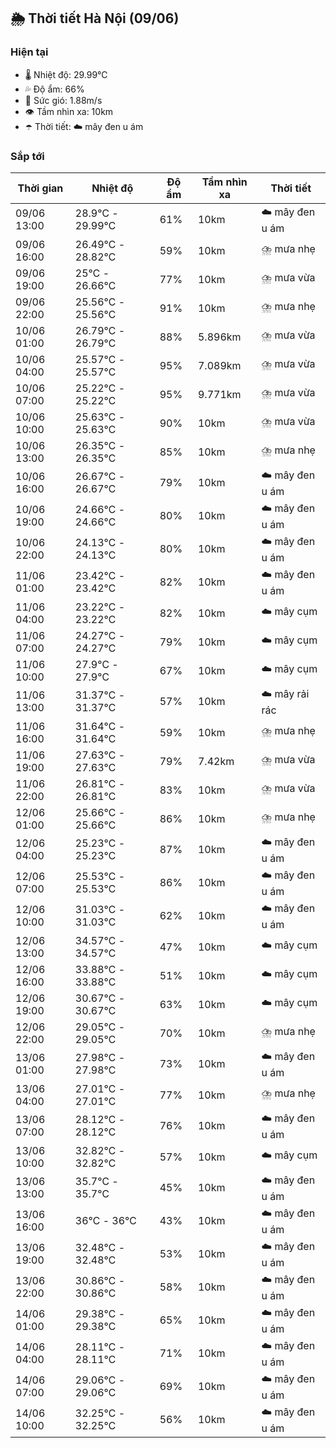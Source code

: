 ## 🌦️ Thời tiết Hà Nội (09/06)

### Hiện tại

- 🌡️ Nhiệt độ: 29.99℃
- 💦 Độ ẩm: 66%
- 💨 Sức gió: 1.88m/s
- 👁️ Tầm nhìn xa: 10km
- ☂️ Thời tiết: ☁️ mây đen u ám

### Sắp tới

| Thời gian | Nhiệt độ | Độ ẩm | Tầm nhìn xa | Thời tiết |
| --- | --- | --- | --- | --- |
| 09/06 13:00 | 28.9℃ - 29.99℃ | 61% | 10km | ☁️ mây đen u ám |
| 09/06 16:00 | 26.49℃ - 28.82℃ | 59% | 10km | ⛈️ mưa nhẹ |
| 09/06 19:00 | 25℃ - 26.66℃ | 77% | 10km | ⛈️ mưa vừa |
| 09/06 22:00 | 25.56℃ - 25.56℃ | 91% | 10km | ⛈️ mưa nhẹ |
| 10/06 01:00 | 26.79℃ - 26.79℃ | 88% | 5.896km | ⛈️ mưa vừa |
| 10/06 04:00 | 25.57℃ - 25.57℃ | 95% | 7.089km | ⛈️ mưa vừa |
| 10/06 07:00 | 25.22℃ - 25.22℃ | 95% | 9.771km | ⛈️ mưa vừa |
| 10/06 10:00 | 25.63℃ - 25.63℃ | 90% | 10km | ⛈️ mưa vừa |
| 10/06 13:00 | 26.35℃ - 26.35℃ | 85% | 10km | ⛈️ mưa nhẹ |
| 10/06 16:00 | 26.67℃ - 26.67℃ | 79% | 10km | ☁️ mây đen u ám |
| 10/06 19:00 | 24.66℃ - 24.66℃ | 80% | 10km | ☁️ mây đen u ám |
| 10/06 22:00 | 24.13℃ - 24.13℃ | 80% | 10km | ☁️ mây đen u ám |
| 11/06 01:00 | 23.42℃ - 23.42℃ | 82% | 10km | ☁️ mây đen u ám |
| 11/06 04:00 | 23.22℃ - 23.22℃ | 82% | 10km | ☁️ mây cụm |
| 11/06 07:00 | 24.27℃ - 24.27℃ | 79% | 10km | ☁️ mây cụm |
| 11/06 10:00 | 27.9℃ - 27.9℃ | 67% | 10km | ☁️ mây cụm |
| 11/06 13:00 | 31.37℃ - 31.37℃ | 57% | 10km | ☁️ mây rải rác |
| 11/06 16:00 | 31.64℃ - 31.64℃ | 59% | 10km | ⛈️ mưa nhẹ |
| 11/06 19:00 | 27.63℃ - 27.63℃ | 79% | 7.42km | ⛈️ mưa vừa |
| 11/06 22:00 | 26.81℃ - 26.81℃ | 83% | 10km | ⛈️ mưa vừa |
| 12/06 01:00 | 25.66℃ - 25.66℃ | 86% | 10km | ⛈️ mưa nhẹ |
| 12/06 04:00 | 25.23℃ - 25.23℃ | 87% | 10km | ☁️ mây đen u ám |
| 12/06 07:00 | 25.53℃ - 25.53℃ | 86% | 10km | ☁️ mây đen u ám |
| 12/06 10:00 | 31.03℃ - 31.03℃ | 62% | 10km | ☁️ mây đen u ám |
| 12/06 13:00 | 34.57℃ - 34.57℃ | 47% | 10km | ☁️ mây cụm |
| 12/06 16:00 | 33.88℃ - 33.88℃ | 51% | 10km | ☁️ mây cụm |
| 12/06 19:00 | 30.67℃ - 30.67℃ | 63% | 10km | ☁️ mây cụm |
| 12/06 22:00 | 29.05℃ - 29.05℃ | 70% | 10km | ⛈️ mưa nhẹ |
| 13/06 01:00 | 27.98℃ - 27.98℃ | 73% | 10km | ☁️ mây đen u ám |
| 13/06 04:00 | 27.01℃ - 27.01℃ | 77% | 10km | ⛈️ mưa nhẹ |
| 13/06 07:00 | 28.12℃ - 28.12℃ | 76% | 10km | ☁️ mây đen u ám |
| 13/06 10:00 | 32.82℃ - 32.82℃ | 57% | 10km | ☁️ mây cụm |
| 13/06 13:00 | 35.7℃ - 35.7℃ | 45% | 10km | ☁️ mây đen u ám |
| 13/06 16:00 | 36℃ - 36℃ | 43% | 10km | ☁️ mây đen u ám |
| 13/06 19:00 | 32.48℃ - 32.48℃ | 53% | 10km | ☁️ mây đen u ám |
| 13/06 22:00 | 30.86℃ - 30.86℃ | 58% | 10km | ☁️ mây đen u ám |
| 14/06 01:00 | 29.38℃ - 29.38℃ | 65% | 10km | ☁️ mây đen u ám |
| 14/06 04:00 | 28.11℃ - 28.11℃ | 71% | 10km | ☁️ mây đen u ám |
| 14/06 07:00 | 29.06℃ - 29.06℃ | 69% | 10km | ☁️ mây đen u ám |
| 14/06 10:00 | 32.25℃ - 32.25℃ | 56% | 10km | ☁️ mây đen u ám |
